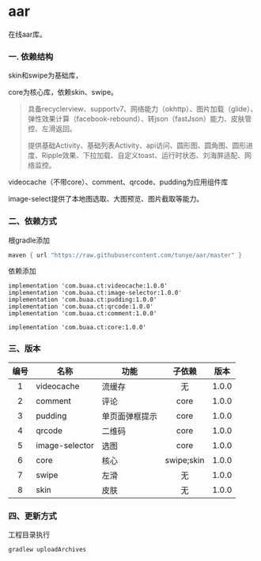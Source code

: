 # aar
在线aar库。



### 一. 依赖结构

skin和swipe为基础库，

core为核心库，依赖skin、swipe。

> 具备recyclerview、supportv7、网络能力（okhttp）、图片加载（glide）、弹性效果计算（facebook-rebound）、转json（fastJson）能力、皮肤管控、左滑返回。
>
> 提供基础Activity、基础列表Activity、api访问、圆形图、圆角图、圆形进度、Ripple效果、下拉加载、自定义toast、运行时状态、刘海屏适配、网络监控。

videocache（不带core）、comment、qrcode、pudding为应用组件库

image-select提供了本地图选取、大图预览、图片截取等能力。



### 二、依赖方式

根gradle添加

```gradle
maven { url "https://raw.githubusercontent.com/tunye/aar/master" }
```

依赖添加

```
implementation 'com.buaa.ct:videocache:1.0.0'
implementation 'com.buaa.ct:image-selector:1.0.0'
implementation 'com.buaa.ct:pudding:1.0.0'
implementation 'com.buaa.ct:qrcode:1.0.0'
implementation 'com.buaa.ct:comment:1.0.0'

implementation 'com.buaa.ct:core:1.0.0'
```



### 三、版本

| 编号 | 名称           | 功能           |   子依赖   | 版本  |
| :--: | -------------- | -------------- | :--------: | :---: |
|  1   | videocache     | 流缓存         |     无     | 1.0.0 |
|  2   | comment        | 评论           |    core    | 1.0.0 |
|  3   | pudding        | 单页面弹框提示 |    core    | 1.0.0 |
|  4   | qrcode         | 二维码         |    core    | 1.0.0 |
|  5   | image-selector | 选图           |    core    | 1.0.0 |
|  6   | core           | 核心           | swipe;skin | 1.0.0 |
|  7   | swipe          | 左滑           |     无     | 1.0.0 |
|  8   | skin           | 皮肤           |     无     | 1.0.0 |



### 四、更新方式

工程目录执行 

```
gradlew uploadArchives
```

